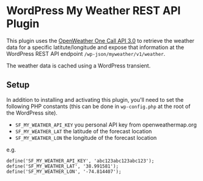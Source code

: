 # WordPress My Weather REST API Plugin

This plugin uses the [OpenWeather One Call API 3.0](https://openweathermap.org/api/one-call-3) to retrieve the weather data for a specific latitute/longitude and expose that information at the WordPress REST API endpoint `/wp-json/myweather/v1/weather`.

The weather data is cached using a WordPress transient.

## Setup

In addition to installing and activating this plugin, you'll need to set the following PHP constants (this can be done in `wp-config.php` at the root of the WordPress site).

- `SF_MY_WEATHER_API_KEY` you personal API key from openweathermap.org
- `SF_MY_WEATHER_LAT` the latitude of the forecast location
- `SF_MY_WEATHER_LON` the longitude of the forecast location

e.g.

```
define('SF_MY_WEATHER_API_KEY', 'abc123abc123abc123');
define('SF_MY_WEATHER_LAT', '38.991581');
define('SF_MY_WEATHER_LON', '-74.814407');
```
